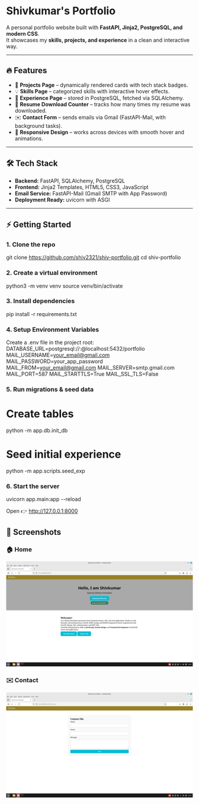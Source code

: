 # Shivkumar's Portfolio

A personal portfolio website built with **FastAPI, Jinja2, PostgreSQL, and modern CSS**.  
It showcases my **skills, projects, and experience** in a clean and interactive way.  

---

## 🔥 Features
- 📂 **Projects Page** – dynamically rendered cards with tech stack badges.
- 💡 **Skills Page** – categorized skills with interactive hover effects.
- 💼 **Experience Page** – stored in PostgreSQL, fetched via SQLAlchemy.
- 📄 **Resume Download Counter** – tracks how many times my resume was downloaded.
- ✉️ **Contact Form** – sends emails via Gmail (FastAPI-Mail, with background tasks).
- 🎨 **Responsive Design** – works across devices with smooth hover and animations.

---

## 🛠 Tech Stack
- **Backend:** FastAPI, SQLAlchemy, PostgreSQL
- **Frontend:** Jinja2 Templates, HTML5, CSS3, JavaScript
- **Email Service:** FastAPI-Mail (Gmail SMTP with App Password)
- **Deployment Ready:** uvicorn with ASGI

---

## ⚡ Getting Started

### 1. Clone the repo

git clone https://github.com/shiv2321/shiv-portfolio.git
cd shiv-portfolio

### 2. Create a virtual environment
python3 -m venv venv
source venv/bin/activate

### 3. Install dependencies
pip install -r requirements.txt

### 4. Setup Environment Variables
Create a .env file in the project root:
DATABASE_URL=postgresql://<user>:<password>@localhost:5432/portfolio
MAIL_USERNAME=your_email@gmail.com
MAIL_PASSWORD=your_app_password
MAIL_FROM=your_email@gmail.com
MAIL_SERVER=smtp.gmail.com
MAIL_PORT=587
MAIL_STARTTLS=True
MAIL_SSL_TLS=False

### 5. Run migrations & seed data
# Create tables
python -m app.db.init_db

# Seed initial experience
python -m app.scripts.seed_exp

### 6. Start the server
uvicorn app.main:app --reload

Open 👉 http://127.0.0.1:8000

## 📸 Screenshots

### 🏠 Home
![Home Page](screenshots/home.png)

### ✉️ Contact
![Contact Page](screenshots/contact.png)